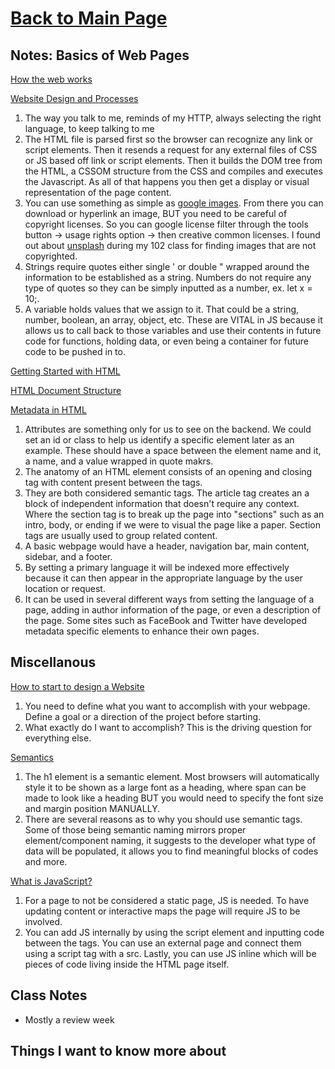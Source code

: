 # [Back to Main Page](https://reecerenninger.github.io/reading-notes/)

## Notes: Basics of Web Pages

[How the web works](https://developer.mozilla.org/en-US/docs/Learn/Getting_started_with_the_web/How_the_Web_works)

[Website Design and Processes](https://developer.mozilla.org/en-US/docs/Learn/Getting_started_with_the_web/What_will_your_website_look_like)

1. The way you talk to me, reminds of my HTTP, always selecting the right language, to keep talking to me
2. The HTML file is parsed first so the browser can recognize any link or script elements. Then it resends a request for any external files of CSS or JS based off link or script elements. Then it builds the DOM tree from the HTML, a CSSOM structure from the CSS and compiles and executes the Javascript. As all of that happens you then get a display or visual representation of the page content.
3. You can use something as simple as [google images](https://www.google.com/imghp?gws_rd=ssl). From there you can download or hyperlink an image, BUT you need to be careful of copyright licenses. So you can google license filter through the tools button -> usage rights option -> then creative common licenses. I found out about [unsplash](https://unsplash.com/) during my 102 class for finding images that are not copyrighted.
4. Strings require quotes either single ' or double " wrapped around the information to be established as a string.  Numbers do not require any type of quotes so they can be simply inputted as a number, ex. let x = 10;.
5. A variable holds values that we assign to it. That could be a string, number, boolean, an array, object, etc. These are VITAL in JS because it allows us to call back to those variables and use their contents in future code for functions, holding data, or even being a container for future code to be pushed in to.

[Getting Started with HTML](https://developer.mozilla.org/en-US/docs/Learn/HTML/Introduction_to_HTML/Getting_started)

[HTML Document Structure](https://developer.mozilla.org/en-US/docs/Learn/HTML/Introduction_to_HTML/Document_and_website_structure)

[Metadata in HTML](https://developer.mozilla.org/en-US/docs/Learn/HTML/Introduction_to_HTML/The_head_metadata_in_HTML)

1. Attributes are something only for us to see on the backend.  We could set an id or class to help us identify a specific element later as an example. These should have a space between the element name and it, a name, and a value wrapped in quote makrs.
2. The anatomy of an HTML element consists of an opening and closing tag with content present between the tags.
3. They are both considered semantic tags. The article tag creates an a block of independent information that doesn't require any context. Where the section tag is to break up the page into "sections" such as an intro, body, or ending if we were to visual the page like a paper. Section tags are usually used to group related content.
4. A basic webpage would have a header, navigation bar, main content, sidebar, and a footer.
5. By setting a primary language it will be indexed more effectively because it can then appear in the appropriate language by the user location or request. 
6. It can be used in several different ways from setting the language of a page, adding in author information of the page, or even a description of the page. Some sites such as FaceBook and Twitter have developed metadata specific elements to enhance their own pages.

## Miscellanous

[How to start to design a Website](https://developer.mozilla.org/en-US/docs/Learn/Common_questions/Thinking_before_coding)

1. You need to define what you want to accomplish with your webpage. Define a goal or a direction of the project before starting.
2. What exactly do I want to accomplish? This is the driving question for everything else.

[Semantics](https://developer.mozilla.org/en-US/docs/Glossary/Semantics)

1. The h1 element is a semantic element.  Most browsers will automatically style it to be shown as a large font as a heading, where span can be made to look like a heading BUT you would need to specify the font size and margin position MANUALLY.
2. There are several reasons as to why you should use semantic tags. Some of those being semantic naming mirrors proper element/component naming, it suggests to the developer what type of data will be populated, it allows you to find meaningful blocks of codes and more.

[What is JavaScript?](https://developer.mozilla.org/en-US/docs/Learn/JavaScript/First_steps/What_is_JavaScript)

1. For a page to not be considered a static page, JS is needed. To have updating content or interactive maps the page will require JS to be involved.
2. You can add JS internally by using the script element and inputting code between the tags. You can use an external page and connect them using a script tag with a src. Lastly, you can use JS inline which will be pieces of code living inside the HTML page itself.

## Class Notes

- Mostly a review week

## Things I want to know more about
